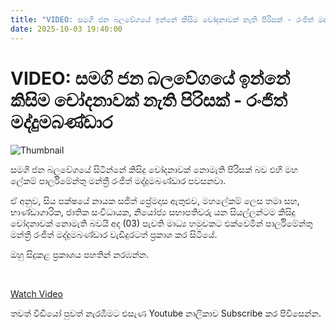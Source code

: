 ```yaml
---
title: "VIDEO: සමගි ජන බලවේගයේ ඉන්නේ කිසිම චෝදනාවක් නැති පිරිසක් - රංජිත් මද්දුමබණ්ඩාර"
date: 2025-10-03 19:40:00
---
```


# VIDEO: සමගි ජන බලවේගයේ ඉන්නේ කිසිම චෝදනාවක් නැති පිරිසක් - රංජිත් මද්දුමබණ්ඩාර

![Thumbnail](https://helakuru.sgp1.cdn.digitaloceanspaces.com/esana/images/lib/ranjith-maddu-video.jpg)

සමගි ජන බලවේගයේ සිටින්නේ කිසිදු චෝදනාවක් නොමැති පිරිසක් බව එහි මහ ලේකම් පාර්ලිමේන්තු මන්ත්‍රී රංජිත් මද්දුමබණ්ඩාර පවසනවා.

ඒ අනුව, සිය පක්ෂයේ නායක සජිත් ප්‍රේමදාස ඇතුළුව, මහලේකම් ලෙස තමා සහ, භාණ්ඩාගාරික, ජාතික සංවිධායක, නියෝජ්‍ය සභාපතිවරු යන සියල්ලන්ටම කිසිදු චෝදනාවක් නොමැති බවයි අද (03) පැවති මාධ්‍ය හමුවකට එක්වෙමින් පාර්ලිමේන්තු මන්ත්‍රී රංජිත් මද්දුමබණ්ඩාර වැඩිදුරටත් ප්‍රකාශ කර සිටියේ.

ඔහු සිදුකළ ප්‍රකාශය පහතින් නරඹන්න.

 

[Watch Video](https://youtube.com/embed/eVib3UolaLw)

තවත් වීඩියෝ පුවත් නැරඹීමට එසැණ Youtube නාලිකාව Subscribe කර පිවිසෙන්න.

